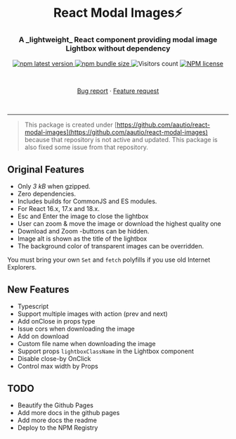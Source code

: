 <h1 align="center" style="border-bottom: none;">React Modal Images⚡️</h1>
<h3 align="center">A _lightweight_ React component providing modal image Lightbox without dependency</h3>
<p align="center">
  <p align="center">
    <a href="https://www.npmjs.com/package/@didik-mulyadi/react-modal-images">
      <img alt="npm latest version" src="https://img.shields.io/npm/v/@didik-mulyadi/react-modal-images/latest.svg">
    </a>
    <a href="https://www.npmjs.com/package/@didik-mulyadi/react-modal-images">
      <img alt="npm bundle size" src="https://img.shields.io/bundlephobia/min/@didik-mulyadi/react-modal-images">
    </a>
    <img alt="Visitors count" src="https://visitor-badge.laobi.icu/badge?page_id=@didik-mulyadi~react-modal-images.visitor-badge&style=flat-square&color=0088cc">
    <a href="https://www.npmjs.com/package/@didik-mulyadi/react-modal-images">
      <img alt="NPM license" src="https://img.shields.io/npm/l/@didik-mulyadi/react-modal-images">
    </a>
  </p>
</p>
<br />
<p align="center">
   <a href="https://github.com/didikmulyadi/react-modal-images/issues/new?template=bug_report.md">Bug report</a>      ·
   <a href="https://github.com/didikmulyadi/react-modal-images/issues/new?template=feature_request.md">Feature request</a>
</p>
<br />
<hr />

> This package is created under [https://github.com/aautio/react-modal-images](https://github.com/aautio/react-modal-images) because that repository is not active and updated. This package is also fixed some issue from that repository.

## Original Features

- Only _3 kB_ when gzipped.
- Zero dependencies.
- Includes builds for CommonJS and ES modules.
- For React 16.x, 17.x and 18.x.
- Esc and Enter the image to close the lightbox
- User can zoom & move the image or download the highest quality one
- Download and Zoom -buttons can be hidden.
- Image alt is shown as the title of the lightbox
- The background color of transparent images can be overridden.

You must bring your own `Set` and `fetch` polyfills if you use old Internet Explorers.

## New Features

- Typescript
- Support multiple images with action (prev and next)
- Add onClose in props type
- Issue cors when downloading the image
- Add on download
- Custom file name when downloading the image
- Support props `lightboxClassName` in the Lightbox component
- Disable close-by OnClick
- Control max width by Props

## TODO

- Beautify the Github Pages
- Add more docs in the github pages
- Add more docs the readme
- Deploy to the NPM Registry
